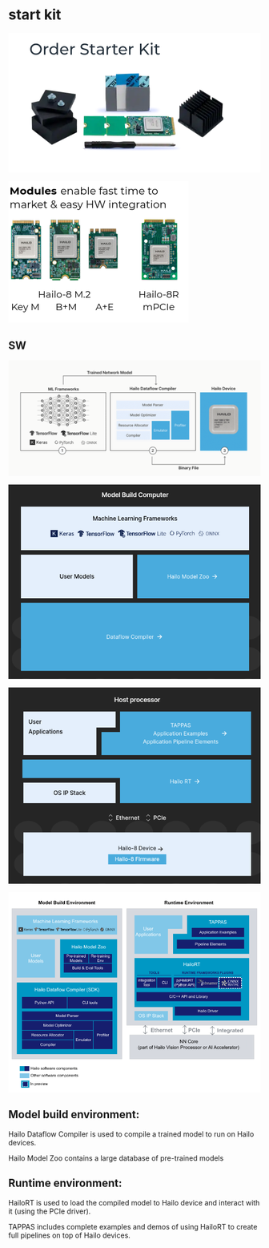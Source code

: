# start kit

![alt text](image.png)

![alt text](image-2.png)

## SW

![alt text](image-1.png)


![alt text](image-3.png)

![alt text](image-4.png)

![alt text](image-7.png)




## Model build environment:

Hailo Dataflow Compiler is used to compile a trained model to run on Hailo devices.

Hailo Model Zoo contains a large database of pre-trained models 

## Runtime environment:

HailoRT is used to load the compiled model to Hailo device and interact with it (using the PCIe driver).

TAPPAS includes complete examples and demos of using HailoRT to create full pipelines on top of Hailo devices.

